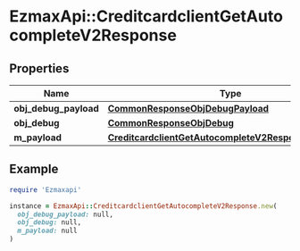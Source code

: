 # EzmaxApi::CreditcardclientGetAutocompleteV2Response

## Properties

| Name | Type | Description | Notes |
| ---- | ---- | ----------- | ----- |
| **obj_debug_payload** | [**CommonResponseObjDebugPayload**](CommonResponseObjDebugPayload.md) |  |  |
| **obj_debug** | [**CommonResponseObjDebug**](CommonResponseObjDebug.md) |  | [optional] |
| **m_payload** | [**CreditcardclientGetAutocompleteV2ResponseMPayload**](CreditcardclientGetAutocompleteV2ResponseMPayload.md) |  |  |

## Example

```ruby
require 'Ezmaxapi'

instance = EzmaxApi::CreditcardclientGetAutocompleteV2Response.new(
  obj_debug_payload: null,
  obj_debug: null,
  m_payload: null
)
```

